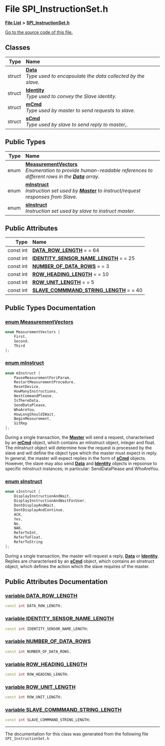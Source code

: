 
# File SPI\_InstructionSet.h


[**File List**](files.md) **>** [**SPI\_InstructionSet.h**](_s_p_i___instruction_set_8h.md)

[Go to the source code of this file.](_s_p_i___instruction_set_8h_source.md)













## Classes

| Type | Name |
| ---: | :--- |
| struct | [**Data**](struct_data.md) <br>_Type used to encapsulate the data collected by the slave._  |
| struct | [**Identity**](struct_identity.md) <br>_Type used to convey the Slave identity._  |
| struct | [**mCmd**](structm_cmd.md) <br>_Type used by master to send requests to slave._  |
| struct | [**sCmd**](structs_cmd.md) <br>_Type used by slave to send reply to master,._  |

## Public Types

| Type | Name |
| ---: | :--- |
| enum  | [**MeasurementVectors**](_s_p_i___instruction_set_8h.md#enum-measurementvectors)  <br>_Enumeration to provide human-readable references to different rows in the_ [_**Data**_](struct_data.md) _array._ |
| enum  | [**mInstruct**](_s_p_i___instruction_set_8h.md#enum-minstruct)  <br>_Instruction set used by_ [_**Master**_](class_master.md) _to instruct/request responses from Slave._ |
| enum  | [**sInstruct**](_s_p_i___instruction_set_8h.md#enum-sinstruct)  <br>_Instruction set used by slave to instruct master._  |


## Public Attributes

| Type | Name |
| ---: | :--- |
|  const int | [**DATA\_ROW\_LENGTH**](_s_p_i___instruction_set_8h.md#variable-data-row-length)   = = 64<br> |
|  const int | [**IDENTITY\_SENSOR\_NAME\_LENGTH**](_s_p_i___instruction_set_8h.md#variable-identity-sensor-name-length)   = = 25<br> |
|  const int | [**NUMBER\_OF\_DATA\_ROWS**](_s_p_i___instruction_set_8h.md#variable-number-of-data-rows)   = = 3<br> |
|  const int | [**ROW\_HEADING\_LENGTH**](_s_p_i___instruction_set_8h.md#variable-row-heading-length)   = = 10<br> |
|  const int | [**ROW\_UNIT\_LENGTH**](_s_p_i___instruction_set_8h.md#variable-row-unit-length)   = = 5<br> |
|  const int | [**SLAVE\_COMMMAND\_STRING\_LENGTH**](_s_p_i___instruction_set_8h.md#variable-slave-commmand-string-length)   = = 40<br> |










## Public Types Documentation


### <a href="#enum-measurementvectors" id="enum-measurementvectors">enum MeasurementVectors </a>


```cpp
enum MeasurementVectors {
    First,
    Second,
    Third
};
```



### <a href="#enum-minstruct" id="enum-minstruct">enum mInstruct </a>


```cpp
enum mInstruct {
    PauseMeasurementForiParam,
    RestartMeasurementProcedure,
    ResetDevice,
    HowManyInstructions,
    NextCommandPlease,
    IsThereData,
    SendDataPlease,
    WhoAreYou,
    HowLongShouldIWait,
    BeginMeasurement,
    SitRep
};
```


During a single transaction, the [**Master**](class_master.md) will send a request, characterised by an [**mCmd**](structm_cmd.md) object, which contains an mInstruct object, integer and float. The mInstruct object will determine how the request is processed by the slave and will define the object type which the master must expect in reply. In general, the master will expect replies in the form of [**sCmd**](structs_cmd.md) objects. However, the slave may also send [**Data**](struct_data.md) and [**Identity**](struct_identity.md) objects in repsonse to specific mInstruct instances; in particular: SendDataPlease and WhoAreYou. 


        

### <a href="#enum-sinstruct" id="enum-sinstruct">enum sInstruct </a>


```cpp
enum sInstruct {
    DisplayInstructionAndWait,
    DisplayInstructionAndWaitForUser,
    DontDisplayAndWait,
    DontDisplayAndContinue,
    ACK,
    Yes,
    No,
    NAK,
    ReferToInt,
    ReferToFloat,
    ReferToString
};
```


During a single transaction, the master will request a reply, [**Data**](struct_data.md) or [**Identity**](struct_identity.md). Replies are characterised by an [**sCmd**](structs_cmd.md) object, which contains an sInstruct object, which defines the action which the slave requires of the master. 


        
## Public Attributes Documentation


### <a href="#variable-data-row-length" id="variable-data-row-length">variable DATA\_ROW\_LENGTH </a>


```cpp
const int DATA_ROW_LENGTH;
```



### <a href="#variable-identity-sensor-name-length" id="variable-identity-sensor-name-length">variable IDENTITY\_SENSOR\_NAME\_LENGTH </a>


```cpp
const int IDENTITY_SENSOR_NAME_LENGTH;
```



### <a href="#variable-number-of-data-rows" id="variable-number-of-data-rows">variable NUMBER\_OF\_DATA\_ROWS </a>


```cpp
const int NUMBER_OF_DATA_ROWS;
```



### <a href="#variable-row-heading-length" id="variable-row-heading-length">variable ROW\_HEADING\_LENGTH </a>


```cpp
const int ROW_HEADING_LENGTH;
```



### <a href="#variable-row-unit-length" id="variable-row-unit-length">variable ROW\_UNIT\_LENGTH </a>


```cpp
const int ROW_UNIT_LENGTH;
```



### <a href="#variable-slave-commmand-string-length" id="variable-slave-commmand-string-length">variable SLAVE\_COMMMAND\_STRING\_LENGTH </a>


```cpp
const int SLAVE_COMMMAND_STRING_LENGTH;
```



------------------------------
The documentation for this class was generated from the following file `SPI_InstructionSet.h`
